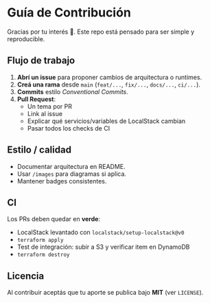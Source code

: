 # Guía de Contribución

Gracias por tu interés 🙌. Este repo está pensado para ser simple y reproducible.

## Flujo de trabajo
1. **Abrí un issue** para proponer cambios de arquitectura o runtimes.
2. **Creá una rama** desde `main` (`feat/...`, `fix/...`, `docs/...`, `ci/...`).
3. **Commits** estilo *Conventional Commits*.
4. **Pull Request**:
   - Un tema por PR
   - Link al issue
   - Explicar qué servicios/variables de LocalStack cambian
   - Pasar todos los checks de CI

## Estilo / calidad
- Documentar arquitectura en README.
- Usar `/images` para diagramas si aplica.
- Mantener badges consistentes.

## CI
Los PRs deben quedar en **verde**:
- LocalStack levantado con `localstack/setup-localstack@v0`
- `terraform apply`
- Test de integración: subir a S3 y verificar item en DynamoDB
- `terraform destroy`

## Licencia
Al contribuir aceptás que tu aporte se publica bajo **MIT** (ver `LICENSE`).
